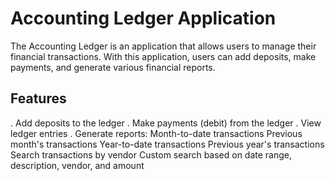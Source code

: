 # Accounting Ledger Application 

The Accounting Ledger is an application that allows users to manage their financial transactions.
With this application, users can add deposits, make payments, and generate various financial reports.

## Features

. Add deposits to the ledger
. Make payments (debit) from the ledger
. View ledger entries
. Generate reports:
   Month-to-date transactions
   Previous month's transactions
   Year-to-date transactions
   Previous year's transactions
   Search transactions by vendor
   Custom search based on date range, description, vendor, and amount
